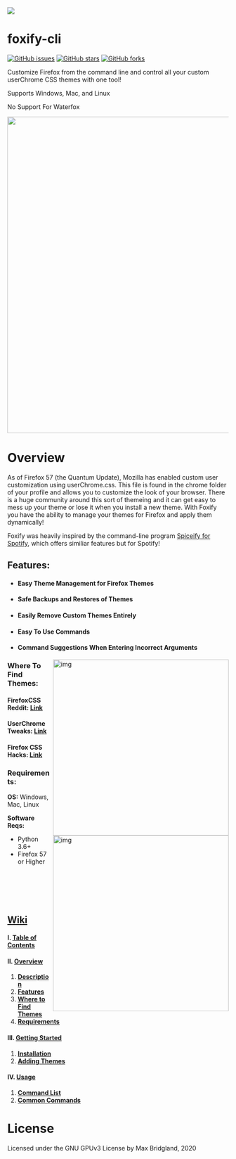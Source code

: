 <img src="https://mbcdn.sfo2.cdn.digitaloceanspaces.com/Foxify.png">

# foxify-cli
[![GitHub issues](https://img.shields.io/github/issues/M4cs/foxify-cli)](https://github.com/M4cs/foxify-cli/issues)
[![GitHub stars](https://img.shields.io/github/stars/M4cs/foxify-cli)](https://github.com/M4cs/foxify-cli/stargazers)
[![GitHub forks](https://img.shields.io/github/forks/M4cs/foxify-cli)](https://github.com/M4cs/foxify-cli/network/members)

Customize Firefox from the command line and control all your custom userChrome CSS themes with one tool!

Supports Windows, Mac, and Linux

No Support For Waterfox

<p align="center">
 <p align="center"><img src="https://raw.githubusercontent.com/M4cs/foxify-cli/master/preview.gif" width="720"></p>
</p>

# Overview

As of Firefox 57 (the Quantum Update), Mozilla has enabled custom user customization using userChrome.css. This file is found in the chrome folder of your profile and allows you to customize the look of your browser. There is a huge community around this sort of themeing and it can get easy to mess up your theme or lose it when you install a new theme. With Foxify you have the ability to manage your themes for Firefox and apply them dynamically!

Foxify was heavily inspired by the command-line program [Spiceify for Spotify](https://github.com/khanhas/spicetify-cli), which offers similiar features but for Spotify!

## Features:

 - #### Easy Theme Management for Firefox Themes
 - #### Safe Backups and Restores of Themes
 - #### Easily Remove Custom Themes Entirely
 - #### Easy To Use Commands
 - #### Command Suggestions When Entering Incorrect Arguments

<a href="https://www.reddit.com/r/FirefoxCSS/comments/fz8h2o/moonlight_userchrome/"><img src="https://i.redd.it/rma9z4itq7s41.png"  alt="img" align="right" width="400px"></a>
### Where To Find Themes:

#### FirefoxCSS Reddit: [Link](https://www.reddit.com/r/FirefoxCSS/)

#### UserChrome Tweaks: [Link](https://github.com/Timvde/UserChrome-Tweaks)

#### Firefox CSS Hacks: [Link](https://github.com/MrOtherGuy/firefox-csshacks)

### Requirements:

<a href="https://www.reddit.com/r/nordtheme/comments/g0mnyt/nordic_firefox_theme/"><img src="https://i.redd.it/omdp7nyz6ms41.png" alt="img" align="right" width="400px"></a>
**OS:** Windows, Mac, Linux

**Software Reqs:**

  - Python 3.6+
  - Firefox 57 or Higher
  

<br><br><br><br>

## [Wiki](https://github.com/M4cs/foxify-cli/wiki)

#### I. [Table of Contents](https://github.com/M4cs/foxify-cli/wiki)
#### II. [Overview](https://github.com/M4cs/foxify-cli/wiki/Overview)
  1. [**Description**](https://github.com/M4cs/foxify-cli/wiki/Overview)
  2. [**Features**](https://github.com/M4cs/foxify-cli/wiki/Overview)
  3. [**Where to Find Themes**](https://github.com/M4cs/foxify-cli/wiki/Overview)
  4. [**Requirements**](https://github.com/M4cs/foxify-cli/wiki/Overview)

#### III. [Getting Started](https://github.com/M4cs/foxify-cli/wiki/Getting-Started)
  1. [**Installation**](https://github.com/M4cs/foxify-cli/wiki/Getting-Started#installing-foxify)
  2. [**Adding Themes**](https://github.com/M4cs/foxify-cli/wiki/Getting-Started#adding-themes)
#### IV. [Usage](https://github.com/M4cs/foxify-cli/wiki/Usage)
  1. [**Command List**](https://github.com/M4cs/foxify-cli/wiki/Usage)
  2. [**Common Commands**](https://github.com/M4cs/foxify-cli/wiki/Usage#common-command-combinations)

# License

Licensed under the GNU GPUv3 License by Max Bridgland, 2020
